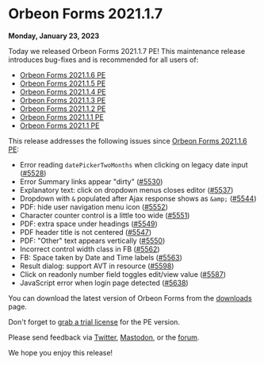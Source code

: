 # Orbeon Forms 2021.1.7

__Monday, January 23, 2023__

Today we released Orbeon Forms 2021.1.7 PE! This maintenance release introduces bug-fixes and is recommended for all users of:

- [Orbeon Forms 2021.1.6 PE](orbeon-forms-2021.1.6.md)
- [Orbeon Forms 2021.1.5 PE](orbeon-forms-2021.1.5.md)
- [Orbeon Forms 2021.1.4 PE](orbeon-forms-2021.1.4.md)
- [Orbeon Forms 2021.1.3 PE](orbeon-forms-2021.1.3.md)
- [Orbeon Forms 2021.1.2 PE](orbeon-forms-2021.1.2.md)
- [Orbeon Forms 2021.1.1 PE](orbeon-forms-2021.1.1.md)
- [Orbeon Forms 2021.1 PE](orbeon-forms-2021.1.md)

This release addresses the following issues since [Orbeon Forms 2021.1.6 PE](orbeon-forms-2021.1.6.md):

- Error reading `datePickerTwoMonths` when clicking on legacy date input ([\#5528](https://github.com/orbeon/orbeon-forms/issues/5528))
- Error Summary links appear "dirty" ([\#5530](https://github.com/orbeon/orbeon-forms/issues/5530))
- Explanatory text: click on dropdown menus closes editor ([\#5537](https://github.com/orbeon/orbeon-forms/issues/5537))
- Dropdown with `&` populated after Ajax response shows as `&amp;` ([\#5544](https://github.com/orbeon/orbeon-forms/issues/5544))
- PDF: hide user navigation menu icon ([\#5552](https://github.com/orbeon/orbeon-forms/issues/5552))
- Character counter control is a little too wide ([\#5551](https://github.com/orbeon/orbeon-forms/issues/5551))
- PDF: extra space under headings ([\#5549](https://github.com/orbeon/orbeon-forms/issues/5549))
- PDF header title is not centered ([\#5547](https://github.com/orbeon/orbeon-forms/issues/5547))
- PDF: "Other" text appears vertically ([\#5550](https://github.com/orbeon/orbeon-forms/issues/5550))
- Incorrect control width class in FB ([\#5562](https://github.com/orbeon/orbeon-forms/issues/5562))
- FB: Space taken by Date and Time labels ([\#5563](https://github.com/orbeon/orbeon-forms/issues/5563))
- Result dialog: support AVT in resource ([\#5598](https://github.com/orbeon/orbeon-forms/issues/5598))
- Click on readonly number field toggles edit/view value ([\#5587](https://github.com/orbeon/orbeon-forms/issues/5587))
- JavaScript error when login page detected ([\#5638](https://github.com/orbeon/orbeon-forms/issues/5638))

You can download the latest version of Orbeon Forms from the [downloads](https://www.orbeon.com/download) page.

Don't forget to [grab a trial license](https://prod.orbeon.com/prod/fr/orbeon/register/new) for the PE version.

Please send feedback via [Twitter](https://twitter.com/orbeon), [Mastodon](https://mastodon.social/@orbeon), or the [forum](https://www.orbeon.com/community).

We hope you enjoy this release!
